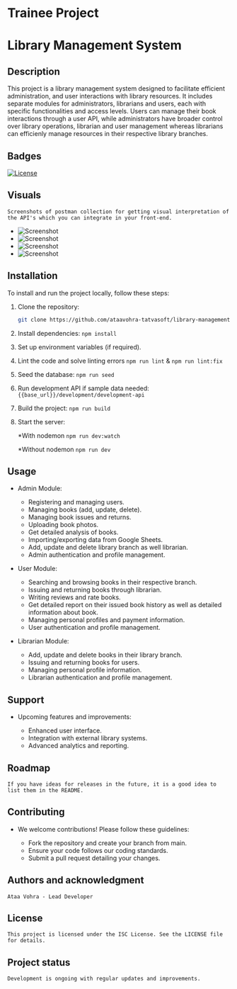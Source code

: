 # Trainee Project

# Library Management System

## Description

This project is a library management system designed to facilitate efficient administration, and user interactions with library resources. It includes separate modules for administrators, librarians and users, each with specific functionalities and access levels. Users can manage their book interactions through a user API, while administrators have broader control over library operations, librarian and user management whereas librarians can efficienly manage resources in their respective library branches.

## Badges

[![License](https://img.shields.io/badge/license-ISC-blue.svg)](https://opensource.org/licenses/ISC)

## Visuals

`Screenshots of postman collection for getting visual interpretation of the API's which you can integrate in your front-end.`

- ![Screenshot](/home/pci57/Pictures/Screenshots/postman_1.png)
- ![Screenshot](/home/pci57/Pictures/Screenshots/postman_2.png)
- ![Screenshot](/home/pci57/Pictures/Screenshots/postman_3.png)
- ![Screenshot](/home/pci57/Pictures/Screenshots/postman_4.png)

## Installation

To install and run the project locally, follow these steps:

1. Clone the repository:

   ```bash
   git clone https://github.com/ataavohra-tatvasoft/library-management-system.git
   ```

2. Install dependencies:
   `npm install`
3. Set up environment variables (if required).

4. Lint the code and solve linting errors
   `npm run lint` & `npm run lint:fix`

5. Seed the database:
   `npm run seed`

6. Run development API if sample data needed:
   `{{base_url}}/development/development-api`

7. Build the project:
   `npm run build`

8. Start the server:

   \*With nodemon
   `npm run dev:watch`

   \*Without nodemon
   `npm run dev`

## Usage

- Admin Module:

  - Registering and managing users.
  - Managing books (add, update, delete).
  - Managing book issues and returns.
  - Uploading book photos.
  - Get detailed analysis of books.
  - Importing/exporting data from Google Sheets.
  - Add, update and delete library branch as well librarian.
  - Admin authentication and profile management.

- User Module:

  - Searching and browsing books in their respective branch.
  - Issuing and returning books through librarian.
  - Writing reviews and rate books.
  - Get detailed report on their issued book history as well as detailed information about book.
  - Managing personal profiles and payment information.
  - User authentication and profile management.

- Librarian Module:
  - Add, update and delete books in their library branch.
  - Issuing and returning books for users.
  - Managing personal profile information.
  - Librarian authentication and profile management.

## Support

- Upcoming features and improvements:

  - Enhanced user interface.
  - Integration with external library systems.
  - Advanced analytics and reporting.

## Roadmap

`If you have ideas for releases in the future, it is a good idea to list them in the README.`

## Contributing

- We welcome contributions! Please follow these guidelines:

  - Fork the repository and create your branch from main.
  - Ensure your code follows our coding standards.
  - Submit a pull request detailing your changes.

## Authors and acknowledgment

`Ataa Vohra - Lead Developer`

## License

`This project is licensed under the ISC License. See the LICENSE file for details.`

## Project status

`Development is ongoing with regular updates and improvements.`
